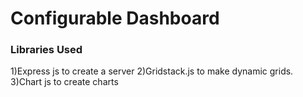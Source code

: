 # Configurable Dashboard

### Libraries Used
1)Express js to create a server
2)Gridstack.js to make dynamic grids.
3)Chart js to create charts